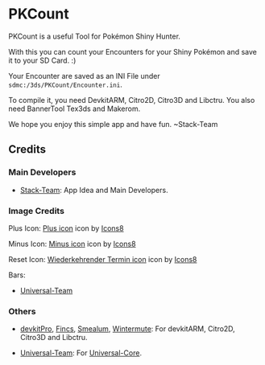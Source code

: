 # PKCount

PKCount is a useful Tool for Pokémon Shiny Hunter.

With this you can count your Encounters for your Shiny Pokémon and save it to your SD Card. :)

Your Encounter are saved as an INI File under `sdmc:/3ds/PKCount/Encounter.ini`.

To compile it, you need DevkitARM, Citro2D, Citro3D and Libctru. You also need BannerTool Tex3ds and Makerom.

We hope you enjoy this simple app and have fun. ~Stack-Team

## Credits

### Main Developers

- [Stack-Team](https://github.com/Stack-Team): App Idea and Main Developers.

### Image Credits

Plus Icon:
<a target="_blank" href="/icons/set/plus">Plus icon</a> icon by <a target="_blank" href="https://icons8.de">Icons8</a>

Minus Icon:
<a target="_blank" href="/icons/set/minus">Minus icon</a> icon by <a target="_blank" href="https://icons8.de">Icons8</a>

Reset Icon:
<a target="_blank" href="/icons/set/recurring-appointment">Wiederkehrender Termin icon</a> icon by <a target="_blank" href="https://icons8.de">Icons8</a>

Bars:
- [Universal-Team](https://github.com/Universal-Team)

### Others

- [devkitPro](https://github.com/devkitPro), [Fincs](https://github.com/fincs), [Smealum](https://github.com/smealum), [Wintermute](https://github.com/WinterMute): For devkitARM, Citro2D, Citro3D and Libctru.

- [Universal-Team](https://github.com/Universal-Team): For [Universal-Core](https://github.com/Universal-Team/Universal-Core).